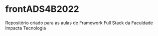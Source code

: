 # frontADS4B2022
Repositório criado para as aulas de Framework Full Stack da Faculdade Impacta Tecnologia
